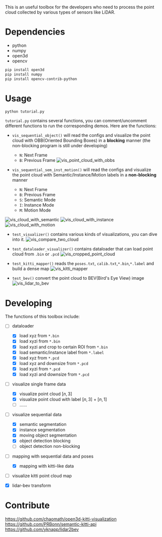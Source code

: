 This is an useful toolbox for the developers who need to process the point cloud collected by various types of sensors like LiDAR.

# Dependencies
- python
- numpy
- open3d
- opencv
```bash
pip install open3d
pip install numpy
pip install opencv-contrib-python
```

# Usage

```bash
python tutorial.py
```

`tutorial.py` contains several functions, you can comment/uncomment different functions to run the corresponding demos. Here are the functions:
- `vis_sequential_object()`  will read the configs and visualize the point cloud with OBB(Oriented Bounding Boxes) in a **blocking** manner (the non-blocking program is still under developing)
	- `N`: Next Frame
	- `B`: Previous Frame
![vis_point_cloud_with_obbs](./pics/vis_point_cloud_with_obbs.png)

- `vis_sequential_sem_inst_motion()`  will read the configs and visualize the point cloud with Semantic/Instance/Motion labels in a **non-blocking** manner 
	- `N`: Next Frame
	- `B`: Previous Frame
	- `S`: Semantic Mode
	- `I`: Instance Mode
	- `M`: Motion Mode


![vis_cloud_with_semantic](./pics/vis_cloud_with_semantic.png)
![vis_cloud_with_instance](./pics/vis_cloud_with_instance.png)
![vis_cloud_with_motion](./pics/vis_cloud_with_motion.png)


- `test_visualizer()`  contains various kinds of visualizations, you can dive into it.
![vis_compare_two_cloud](./pics/vis_compare_two_cloud.png)

- `test_dataloader_visualizer()`  contains dataloader that can load point cloud from `.bin` or `.pcd`
![vis_cropped_point_cloud](./pics/vis_cropped_point_cloud.png)

- `test_kitti_mapper()` reads the `poses.txt`, `calib.txt`,`*.bin`,`*.label` and build a dense map
![vis_kitti_mapper](./pics/vis_kitti_mapper.png)

- `test_bev()` convert the point cloud to BEV(Bird's Eye View) image
![vis_lidar_to_bev](./pics/vis_lidar_to_bev.png)

# Developing

The functions of this toolbox include:
- [ ] dataloader
	- [x] load xyz from `*.bin`
	- [x] load xyzi from `*.bin`
	- [x] load xyzi and crop to certain ROI from `*.bin`
	- [x] load semantic/instance label from `*.label`
	- [x] load xyz from `*.pcd`
	- [x] load xyz and downsize from `*.pcd`
	- [x] load xyzi from `*.pcd`
	- [x] load xyzi and downsize from `*.pcd`
- [ ] visualize single frame data
	- [x] visualize point cloud $[n,3]$ 
	- [x] visualize point cloud with label $[n,3]$ + $[n,1]$
	- [ ] ……
- [ ] visualize sequential data
	- [x] semantic segmentation
	- [x] instance segmentation
	- [x] moving object segmentation
	- [x] object detection blocking
	- [ ] object detection non-blocking
- [ ] mapping with sequential data and poses
	- [x] mapping with kitti-like data
- [ ] visualize kitti point cloud map
- [x] lidar-bev transform


# Contribute

https://github.com/chaomath/open3d-kitti-visualization
https://github.com/PRBonn/semantic-kitti-api
https://github.com/yknapp/lidar2bev